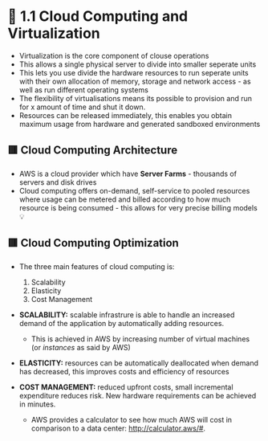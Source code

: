 # 🧠 1.1 Cloud Computing and Virtualization
* Virtualization is the core component of clouse operations
* This allows a single physical server to divide into smaller seperate units
* This lets you use divide the hardware resources to run seperate units with their own allocation of memory, storage and network access - as well as run different operating systems
* The flexibility of virtualisations means its possible to provision and run for x amount of time and shut it down.
* Resources can be released immediately, this enables you obtain maximum usage from hardware and generated sandboxed environments

## 🟥 Cloud Computing Architecture
* AWS is a cloud provider which have **Server Farms** - thousands of servers and disk drives
* Cloud computing offers on-demand, self-service to pooled resources where usage can be metered and billed according to how much resource is being consumed - this allows for very precise billing models💡

## 🟥 Cloud Computing Optimization
* The three main features of cloud computing is:
  1. Scalability
  2. Elasticity
  3. Cost Management

* **SCALABILITY:** scalable infrastrure is able to handle an increased demand of the application by automatically adding resources.
  * This is achieved in AWS by increasing number of virtual machines (or *instances* as said by AWS)
* **ELASTICITY:** resources can be automatically deallocated when demand has decreased, this improves costs and efficiency of resources
* **COST MANAGEMENT:** reduced upfront costs, small incremental expenditure reduces risk. New hardware requirements can be achieved in minutes.
  * AWS provides a calculator to see how much AWS will cost in comparison to a data center: http://calculator.aws/#.